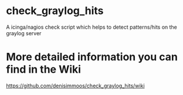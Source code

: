 # check_graylog_hits

A icinga/nagios check script which helps to detect patterns/hits on the graylog server

# More detailed information you can find in the Wiki 

https://github.com/denisimmoos/check_graylog_hits/wiki

